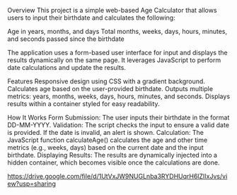 Overview
This project is a simple web-based Age Calculator that allows users to input their birthdate and calculates the following:

Age in years, months, and days
Total months, weeks, days, hours, minutes, and seconds passed since the birthdate

The application uses a form-based user interface for input and displays the results dynamically on the same page. It leverages JavaScript to perform date calculations and update the results.

Features
Responsive design using CSS with a gradient background.
Calculates age based on the user-provided birthdate.
Outputs multiple metrics: years, months, weeks, days, hours, minutes, and seconds.
Displays results within a container styled for easy readability.

How It Works
Form Submission: The user inputs their birthdate in the format DD-MM-YYYY.
Validation: The script checks the input to ensure a valid date is provided. If the date is invalid, an alert is shown.
Calculation: The JavaScript function calculateAge() calculates the age and other time metrics (e.g., weeks, days) based on the current date and the input birthdate.
Displaying Results: The results are dynamically injected into a hidden container, which becomes visible once the calculations are done.

https://drive.google.com/file/d/1UtVxJW9NUGLnba3RYDHUqrH6lZIIxJvs/view?usp=sharing
